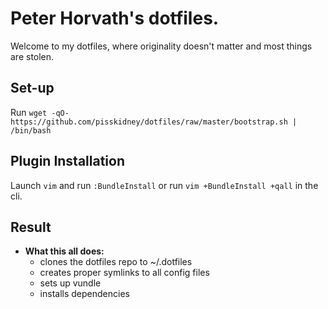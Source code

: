 # Peter Horvath's dotfiles.
Welcome to my dotfiles, where originality doesn't matter and most things are stolen.

## Set-up
Run `wget -qO- https://github.com/pisskidney/dotfiles/raw/master/bootstrap.sh | /bin/bash`

## Plugin Installation
Launch `vim` and run `:BundleInstall` or run `vim +BundleInstall +qall` in the cli.

## Result
* **What this all does:**
    - clones the dotfiles repo to ~/.dotfiles
    - creates proper symlinks to all config files
    - sets up vundle
    - installs dependencies
